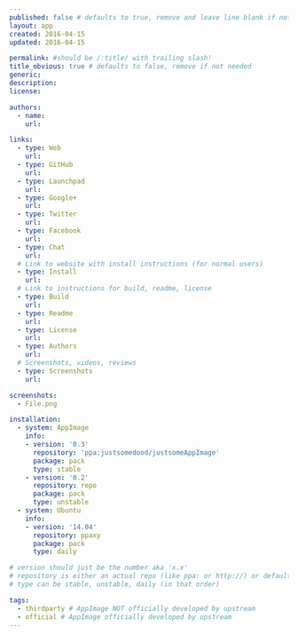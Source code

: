 ```yaml
---
published: false # defaults to true, remove and leave line blank if not needed
layout: app
created: 2016-04-15
updated: 2016-04-15

permalink: #should be /:title/ with trailing slash!
title_obvious: true # defaults to false, remove if not needed
generic:
description:
license:

authors:
  - name:
    url:

links:
  - type: Web
    url:
  - type: GitHub
    url:
  - type: Launchpad
    url:
  - type: Google+
    url:
  - type: Twitter
    url:
  - type: Facebook
    url:
  - type: Chat
    url:
  # Link to website with install instructions (for normal users)
  - type: Install
    url:
  # Link to instructions for build, readme, license
  - type: Build
    url:
  - type: Readme
    url:
  - type: License
    url:
  - type: Authors
    url:
  # Screenshots, videos, reviews
  - type: Screenshots
    url:

screenshots:
  - File.png

installation:
  - system: AppImage
    info:
    - version: '0.3'
      repository: 'ppa:justsomedood/justsomeAppImage'
      package: pack
      type: stable
    - version: '0.2'
      repository: repo
      package: pack
      type: unstable
  - system: Ubuntu
    info:
    - version: '14.04'
      repository: ppaxy
      package: pack
      type: daily

# version should just be the number aka 'x.x'
# repository is either an actual repo (like ppa: or http://) or default/stock (which one?)
# type can be stable, unstable, daily (in that order)

tags:
  - thirdparty # AppImage NOT officially developed by upstream
  - official # AppImage officially developed by upstream
---
```


